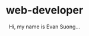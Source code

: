 ---
title: web-developer
subtitle: "Hi, my name is Evan Suong..."
about: "...and I like to build things on the web that look and feel nice. I pride myself on out of the box designs and user centered thinking. I'm fascinated by artistic expression in all its beautiful forms, although by the looks of it I've been drawn into the world of UI/UX design and software which is now my home. \n\n

I've spent my short career as a web developer building applications over the web development stack, from apis, frontend clients, web servers, etc. I've gained extensive knowledge of my fields through my college studies, professional experience, and passion projects.\n\n

I am a fouth year college student currently studying Computer Science at The University of California, San Diego, and I am a part time Quality Assurance Engineer for ServiceNow in San Diego. Throughout these experiences I've built a solid understanding of the digital world and I would like to help contribute to that world by helping YOU out. 
"
color1: "white"
color2: "purple"
color3: "yellow"
colorBkg1: "#202020"
colorBkg2: "#202020"
colorTxt: "#FFF"
backgroundColor: "red"
backgroundPatternSrc: "assets/images/pattern-bkg.svg"
mainImageSrc: "assets/images/me.png"
font: "'Montserrat'"
class: "home"
---